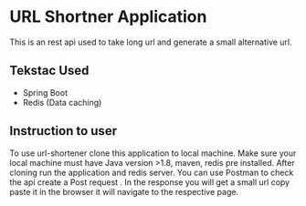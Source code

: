 # URL Shortner Application 
 This is an rest api used to take long url and generate a small alternative url.
## Tekstac Used
- Spring Boot
- Redis (Data caching)
## Instruction to user
To use url-shortener clone this application to local machine. Make sure your local machine must have Java version >1.8, maven, redis pre installed.
After cloning run the application and redis server. You can use Postman to check the api create a Post request .
In the response you will get a small url copy paste it in the browser it will navigate to the respective page.
